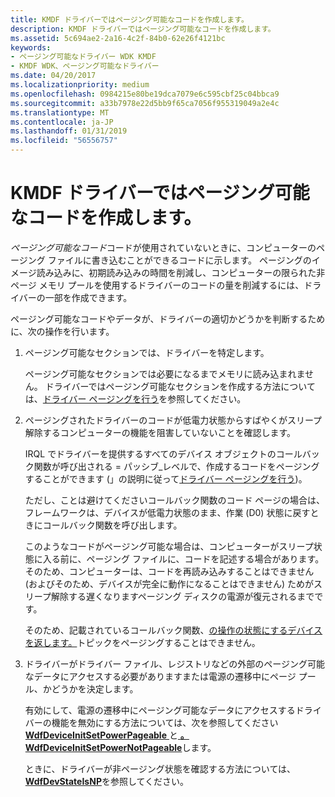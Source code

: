 ```yaml
---
title: KMDF ドライバーではページング可能なコードを作成します。
description: KMDF ドライバーではページング可能なコードを作成します。
ms.assetid: 5c694ae2-2a16-4c2f-84b0-62e26f4121bc
keywords:
- ページング可能なドライバー WDK KMDF
- KMDF WDK、ページング可能なドライバー
ms.date: 04/20/2017
ms.localizationpriority: medium
ms.openlocfilehash: 0984215e80be19dca7079e6c595cbf25c04bbca9
ms.sourcegitcommit: a33b7978e22d5bb9f65ca7056f955319049a2e4c
ms.translationtype: MT
ms.contentlocale: ja-JP
ms.lasthandoff: 01/31/2019
ms.locfileid: "56556757"
---
```

# <a name="creating-pageable-code-in-a-kmdf-driver"></a>KMDF ドライバーではページング可能なコードを作成します。


*ページング可能なコード*コードが使用されていないときに、コンピューターのページング ファイルに書き込むことができるコードに示します。 ページングのイメージ読み込みに、初期読み込みの時間を削減し、コンピューターの限られた非ページ メモリ プールを使用するドライバーのコードの量を削減するには、ドライバーの一部を作成できます。

ページング可能なコードやデータが、ドライバーの適切かどうかを判断するために、次の操作を行います。

1.  ページング可能なセクションでは、ドライバーを特定します。

    ページング可能なセクションでは必要になるまでメモリに読み込まれません。 ドライバーではページング可能なセクションを作成する方法については、[ドライバー ページングを行う](https://msdn.microsoft.com/library/windows/hardware/ff554346)を参照してください。

2.  ページングされたドライバーのコードが低電力状態からすばやくがスリープ解除するコンピューターの機能を阻害していないことを確認します。

    IRQL でドライバーを提供するすべてのデバイス オブジェクトのコールバック関数が呼び出される = パッシブ\_レベルで、作成するコードをページングすることができます (」の説明に従って[ドライバー ページングを行う](https://msdn.microsoft.com/library/windows/hardware/ff554346))。

    ただし、ことは避けてくださいコールバック関数のコード ページの場合は、フレームワークは、デバイスが低電力状態のまま、作業 (D0) 状態に戻すときにコールバック関数を呼び出します。

    このようなコードがページング可能な場合は、コンピューターがスリープ状態に入る前に、ページング ファイルに、コードを記述する場合があります。 そのため、コンピューターは、コードを再読み込みすることはできません (およびそのため、デバイスが完全に動作になることはできません) ためがスリープ解除する遅くなりますページング ディスクの電源が復元されるまでです。

    そのため、記載されているコールバック関数、[の操作の状態にするデバイスを返します。](a-device-returns-to-its-working-state.md)トピックをページングすることはできません。

3.  ドライバーがドライバー ファイル、レジストリなどの外部のページング可能なデータにアクセスする必要がありますまたは電源の遷移中にページ プール、かどうかを決定します。

    有効にして、電源の遷移中にページング可能なデータにアクセスするドライバーの機能を無効にする方法については、次を参照してください[ **WdfDeviceInitSetPowerPageable** ](https://msdn.microsoft.com/library/windows/hardware/ff546766)と[  **。WdfDeviceInitSetPowerNotPageable**](https://msdn.microsoft.com/library/windows/hardware/ff546147)します。

    ときに、ドライバーが非ページング状態を確認する方法については、[ **WdfDevStateIsNP**](https://msdn.microsoft.com/library/windows/hardware/ff546958)を参照してください。

 

 





